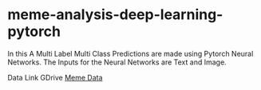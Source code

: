 # meme-analysis-deep-learning-pytorch
In this A Multi Label Multi Class Predictions are made using Pytorch Neural Networks. The Inputs for the Neural Networks are Text and Image.

Data Link GDrive [Meme Data]([https://pages.github.com/](https://drive.google.com/drive/folders/1zAoPV597VqtfmY_2W7Ap1SrCH27vyFYl?usp=sharing))
